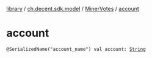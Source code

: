 [library](../../index.md) / [ch.decent.sdk.model](../index.md) / [MinerVotes](index.md) / [account](./account.md)

# account

`@SerializedName("account_name") val account: `[`String`](https://kotlinlang.org/api/latest/jvm/stdlib/kotlin/-string/index.html)